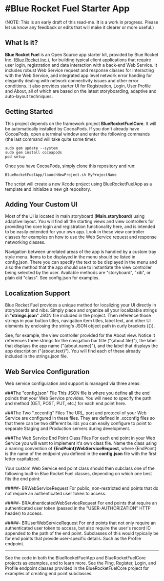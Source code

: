 #Blue Rocket Fuel Starter App
========================
(NOTE: This is an early draft of this read-me. It is a work in progress. Please let us know any feedback or edits that will make it clearer or more useful.)


What Is it?
------
**Blue Rocket Fuel** is an Open Source app starter kit, provided by Blue Rocket Inc. ([Blue Rocket Inc.](http://bluerocket.us)), for building typical client applications that require user login, registration and data interaction with a back-end Web Service. It includes robust Web Service request and response classes for interacting with the Web Service, and integrated app level network error handing for elegantly dealing with network connectivity issues and other error conditions. It also provides starter UI for Registration, Login, User Profile and About, all of which are based on the latest storyboarding, adaptive and auto-layout techniques.


Getting Started
-----
This project depends on the framework project **BlueRocketFuelCore**. It will be automatically installed by CocoaPods. If you don't already have CocoaPods, open a terminal window and enter the following commands (the last command will take quite some time):

```
sudo gem update --system
sudo gem install cocoapods
pod setup
```

Once you have CocoaPods, simply clone this repository and run:

```
BlueRocketFuelApp/launchNewProject.sh MyProjectName
```

The script will create a new Xcode project using BlueRocketFuelApp as a template and initialize a new git repository.

Adding Your Custom UI
-----
Most of the UI is located in main storyboard (**Main.storyboard**) using adaptive layout. You will find all the starting views and view controllers for providing the core login and registration functionality here, and is intended to be easily extended for your own app. Look in these view controller classes for examples on how to use the Web Service request and response networking classes.

Navigation between unrelated areas of the app is handled by a custom tray style menu. Items to be displayed in the menu should be listed in config.json. There you can specify the text to be displayed in the menu and also the method that the app should use to instantiate the view controller being selected by the user. Available methods are "storyboard", "xib", or plain old "class". See config.json for examples.

Localization Support
------
Blue Rocket Fuel provides a unique method for localizing your UI directly in storyboards and nibs. Simply place and organize all your localizable strings in "**strings.json**" JSON file included in the project. Then reference those strings in your button titles, navigation item titles, label text, and other UI elements by enclosing the string's JSON object path in curly brackets ({}).

See, for example, the view controller provided for the About view. Notice it references three strings for the navigation bar title ("{about.tile}"), the label that displays the app name ("{about.name}"), and the label that displays the app description ("{about.text}"). You will find each of these already included in the strings.json file.


Web Service Configuration
-----
Web service configuration and support is managed via three areas:

###The "config.json" File
This JSON file is where you define all the end poinds that your Web Service provides. You will need to specify the path and method (GET, POST, PUT, etc.) for each end point here.

###The Two ".xcconfig" Files
The URL, port and protocol of your Web Service are configured in these files. They are defined in .xcconfig files so that there can be two different builds you can easily configure to point to separate Staging and Production servers during development.

###The Web Service End Point Class Files
For each end point in your Web Service you will want to implement it's own class file. Name the class using a naming convention of **{EndPoint}WebServiceRequest**, where {EndPoint} is the name of the endpoint you defined in the **config.json** file with the first letter capitalized.

Your custom Web Service end point class should then subclass one of the following built-in Blue Rocket Fuel classes, depending on which one best fits the end point:

#####- BRWebServiceRequest
For public, non-restricted end points that do not require an authenticated user token to access.

#####- BRAuthenticatedWebServiceRequest
For end points that require an authenticated user token (passed in the "USER-AUTHORIZATION" HTTP header) to access.


#####- BRUserWebServiceRequest
For end points that not only require an authenticated user token to access, but also require the user's record ID appended to the path of the end point. Subclasses of this would typically be for end points that provide user-specific details. Such as the Profile endpoint.


----
See the code in both the BlueRocketFuelApp and BlueRocketFuelCore projects as examples, and to learn more. See the Ping, Register, Login, and Profile endpoint classes provided in the BlueRocketFuelCore project for examples of creating end point subclasses.
